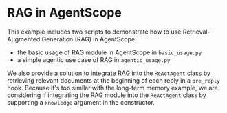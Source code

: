 # RAG in AgentScope

This example includes two scripts to demonstrate how to use Retrieval-Augmented Generation (RAG) in AgentScope:

- the basic usage of RAG module in AgentScope in ``basic_usage.py``
- a simple agentic use case of RAG in ``agentic_usage.py``

We also provide a solution to integrate RAG into the `ReActAgent` class by retrieving relevant documents
at the beginning of each reply in a ``pre_reply`` hook.
Because it's too similar with the long-term memory example, we are considering if integrating the RAG module
into the `ReActAgent` class by supporting a `knowledge` argument in the constructor.
